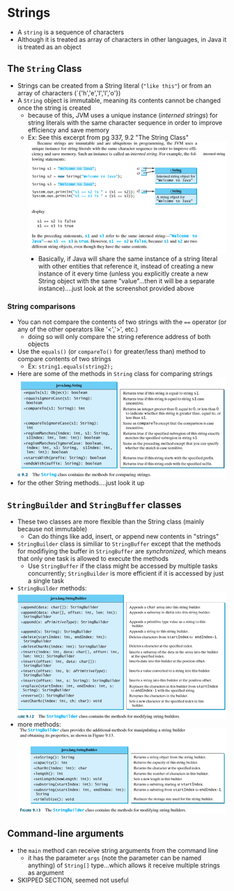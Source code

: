 # Strings #

* A `string` is a sequence of characters
* Although it is treated as array of characters in other languages, in Java it is treated as an object

## The `String` Class ##

* Strings can be created from a String literal (`"like this"`) or from an array of characters (`{'h','e','l','l','o'})
* A `String` object is immutable, meaning its contents cannot be changed once the string is created
  * because of this, JVM uses a unique instance (*interned strings*) for string literals with the same character sequence in order to improve efficiency and save memory
  * Ex: See this excerpt from pg 337, 9.2 "The String Class"![:](/strings/img/interned_strings.PNG)
    * Basically, if Java will share the same instance of a string literal with other entities that reference it, instead of creating a new instance of it every time (unless you explicitly create a new String object with the same "value"...then it will be a separate instance)....just look at the screenshot provided above

### String comparisons ###

* You can not compare the contents of two strings with the `==` operator (or any of the other operators like '<','>', etc.)
  * doing so will only compare the string reference address of both objects
* Use the `equals()` (or `compareTo()` for greater/less than) method to compare contents of two strings
  * Ex: `string1.equals(string2);`
* Here are some of the methods in `String` class for comparing strings![:](/strings/img/string_comparison_methods.PNG)
* for the other String methods....just look it up

## `StringBuilder` and `StringBuffer` classes ##

* These two classes are more flexible than the String class (mainly because not immutable)
   * Can do things like add, insert, or append new contents in "strings"
* `StringBuilder` class is similiar to `StringBuffer` except that the methods for modifiying the buffer in `StringBuffer` are *synchronized*, which means that only one task is allowed to execute the methods
  * Use `StringBuffer` if the class might be accessed by multiple tasks concurrently; `StringBuilder` is more efficient if it is accessed by just a single task
* `StringBuilder` methods: ![img](/strings/img/stringbuilder_methods.PNG)
* more methods: ![img](/strings/img/stringbuilder_methods_2.PNG)

## Command-line arguments ##

* the `main` method can receive string arguments from the command line
  * it has the parameter `args` (note the parameter can be named anything) of `String[]` type...which allows it receive multiple strings as argument
* SKIPPED SECTION, seemed not useful